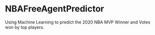 # NBAFreeAgentPredictor
Using Machine Learning to predict the 2020 NBA MVP Winner and Votes won by top players.
